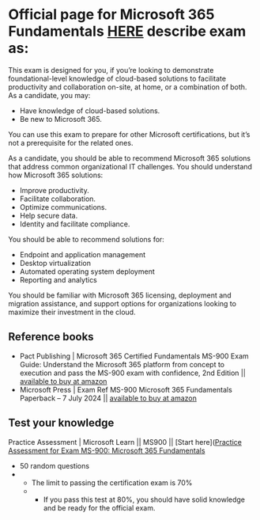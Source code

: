 # Official page for Microsoft 365 Fundamentals [HERE](https://bit.ly/MS900MSLearn) describe exam as:

This exam is designed for you, if you’re looking to demonstrate foundational-level knowledge of cloud-based solutions to facilitate productivity and collaboration on-site, at home, or a combination of both. As a candidate, you may:
- Have knowledge of cloud-based solutions.
- Be new to Microsoft 365.

You can use this exam to prepare for other Microsoft certifications, but it’s not a prerequisite for the related ones.

As a candidate, you should be able to recommend Microsoft 365 solutions that address common organizational IT challenges. You should understand how Microsoft 365 solutions:
- Improve productivity.
- Facilitate collaboration.
- Optimize communications.
- Help secure data.
- Identity and facilitate compliance.

You should be able to recommend solutions for:
- Endpoint and application management
- Desktop virtualization
- Automated operating system deployment
- Reporting and analytics

You should be familiar with Microsoft 365 licensing, deployment and migration assistance, and support options for organizations looking to maximize their investment in the cloud.


## Reference books
- Pact Publishing | Microsoft 365 Certified Fundamentals MS-900 Exam Guide: Understand the Microsoft 365 platform from concept to execution and pass the MS-900 exam with confidence, 2nd Edition || [available to buy at amazon](https://amzn.to/40IYfLy)
- Microsoft Press | Exam Ref MS-900 Microsoft 365 Fundamentals Paperback – 7 July 2024 || [available to buy at amazon](https://amzn.to/3sFUFW0)


## Test your knowledge
Practice Assessment | Microsoft Learn || MS900 || [Start here]([Practice Assessment for Exam MS-900: Microsoft 365 Fundamentals](https://learn.microsoft.com/en-gb/credentials/certifications/exams/ms-900/practice/assessment?assessment-type=practice&assessmentId=50)
- 50 random questions
- - The limit to passing the certification exam is 70%
  - - If you pass this test at 80%, you should have solid knowledge and be ready for the official exam.
